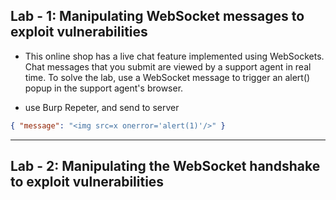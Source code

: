 ## Lab - 1: Manipulating WebSocket messages to exploit vulnerabilities

- This online shop has a live chat feature implemented using WebSockets. Chat messages that you submit are viewed by a support agent in real time. To solve the lab, use a WebSocket message to trigger an alert() popup in the support agent's browser.

- use Burp Repeter, and send to server

```json
{ "message": "<img src=x onerror='alert(1)'/>" }
```

---

## Lab - 2: Manipulating the WebSocket handshake to exploit vulnerabilities
